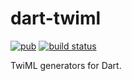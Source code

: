 # dart-twiml
[![pub](https://img.shields.io/badge/pub-v0.0.0-red.svg)](https://pub.dartlang.org/packages/twiml)
[![build status](https://travis-ci.org/thosakwe/dart-twiml.svg?branch=master)](https://travis-ci.org/thosakwe/dart-twiml)

TwiML generators for Dart.
